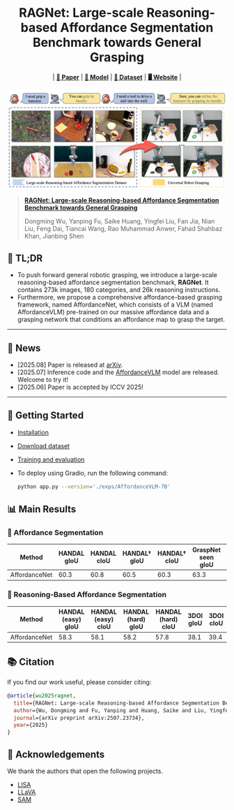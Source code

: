 <div align="center">
<h1>
<b>
RAGNet: Large-scale Reasoning-based Affordance Segmentation Benchmark towards General Grasping
</b>
</h1>
</div>

<div align="center">

| [**📑 Paper**](https://arxiv.org/abs/2507.23734)  |  [**🤗 Model**](https://huggingface.co/Dongming97/AffordanceVLM) |   [**🤗 Dataset**](https://huggingface.co/datasets/Dongming97/RAGNet) |  [**🖥️ Website**](https://wudongming97.github.io/RAGNet/) | 

</div>


<p align="center"><img src="./imgs/AffordanceNet.jpg" width="800"/></p>


> **[RAGNet: Large-scale Reasoning-based Affordance Segmentation Benchmark towards General Grasping](https://arxiv.org/abs/2507.23734)**
>
> Dongming Wu, Yanping Fu, Saike Huang, Yingfei Liu, Fan Jia, Nian Liu, Feng Dai, Tiancai Wang, Rao Muhammad Anwer, Fahad Shahbaz Khan, Jianbing Shen

## 📝 TL;DR
- To push forward general robotic grasping, we introduce a large-scale reasoning-based affordance segmentation benchmark, **RAGNet**.  It contains 273k images, 180 categories, and 26k reasoning instructions. 
- Furthermore, we propose a comprehensive affordance-based grasping framework, named AffordanceNet, which consists of a VLM (named AffordanceVLM) pre-trained on our massive affordance data and a grasping network that conditions an affordance map to grasp the target.

---

## 📰 News
- [2025.08] Paper is released at [arXiv](https://arxiv.org/abs/2507.23734).
- [2025.07] Inference code and the [AffordanceVLM](https://huggingface.co/Dongming97/AffordanceVLM) model are released. Welcome to try it!
- [2025.06] Paper is accepted by ICCV 2025!

---

## 🚀 Getting Started

* [Installation](docs/installation.md)
* [Download dataset](docs/dataset.md)
* [Training and evaluation](docs/training_and_evaluation.md)
* To deploy using Gradio, run the following command:

    ```bash
    python app.py --version='./exps/AffordanceVLM-7B'
    ```



## 📊 Main Results
### 🔹 Affordance Segmentation
| Method                               | HANDAL gIoU | HANDAL cIoU | HANDAL† gIoU | HANDAL† cIoU | GraspNet seen gIoU | GraspNet seen cIoU | GraspNet novel gIoU | GraspNet novel cIoU | 3DOI gIoU | 3DOI cIoU |
|--------------------------------------|-------------|-------------|---------------|---------------|----------------------|----------------------|------------------------|------------------------|------------|------------|
| AffordanceNet | 60.3| 60.8 |60.5|60.3|63.3 |64.0| 45.6 |33.2  | 37.4| 37.4 |

### 🔸 Reasoning-Based Affordance Segmentation

| Method  | HANDAL (easy) gIoU | HANDAL (easy) cIoU | HANDAL (hard) gIoU | HANDAL (hard) cIoU | 3DOI gIoU | 3DOI cIoU |
|---------|---------------------|---------------------|---------------------|---------------------|-----------|-----------|
| AffordanceNet| 58.3| 58.1 | 58.2| 57.8 | 38.1 | 39.4|


## 📚 Citation
If you find our work useful, please consider citing:

```bibtex
@article{wu2025ragnet,
  title={RAGNet: Large-scale Reasoning-based Affordance Segmentation Benchmark towards General Grasping},
  author={Wu, Dongming and Fu, Yanping and Huang, Saike and Liu, Yingfei and Jia, Fan and Liu, Nian and Dai, Feng and Wang, Tiancai and Anwer, Rao Muhammad and Khan, Fahad Shahbaz and others},
  journal={arXiv preprint arXiv:2507.23734},
  year={2025}
}
```

## 🙏 Acknowledgements
We thank the authors that open the following projects. 
- [LISA](https://github.com/dvlab-research/LISA)
- [LLaVA](https://github.com/haotian-liu/LLaVA) 
- [SAM](https://github.com/facebookresearch/segment-anything)